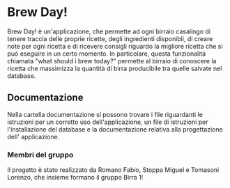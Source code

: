 
# Brew Day!
Brew Day! è un'applicazione, che permette ad ogni birraio casalingo di tenere traccia delle proprie ricette, degli ingredienti disponibli, di 
creare note per ogni ricetta e di ricevere consigli riguardo la migliore ricetta che si può eseguire in un certo momento.
In particolare, questa funzionalità chiamata "what should i brew today?" permette al birraio di conoscere la ricetta che massimizza la quantità 
di birra producibile tra quelle salvate nel database.

## Documentazione
Nella cartella documentazione si possono trovare i file riguardanti le istruzioni per un corretto uso dell'applicazione, un file di istruzioni per l'installazione del database e la documentazione relativa alla progettazione dell' applicazione.

### Membri del gruppo
Il progetto è stato realizzato da Romano Fabio, Stoppa Miguel e Tomasoni Lorenzo, che insieme formano il gruppo Birra 1!
